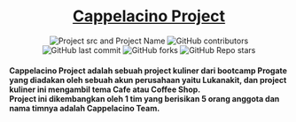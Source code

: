 <h1 align="center">
    <a href=https://amubacr.github.io/cappelacinoproject/>Cappelacino Project </a>
</h1>

<p align="center">
    <img alt="Project src and Project Name" src="https://img.shields.io/badge/Progate--Project-Cappelacino--Project-lightblue?style=for-the-badge&logo=progate">
    <img alt="GitHub contributors" src="https://img.shields.io/github/contributors/amubacr/cappelacinoproject?color=lightblue&style=for-the-badge&logo=github">
    <img alt="GitHub last commit" src="https://img.shields.io/github/last-commit/amubacr/cappelacinoproject?color=blue&style=for-the-badge&logo=github">
    <img alt="GitHub forks" src="https://img.shields.io/github/forks/amubacr/cappelacinoproject?color=lightblue&style=for-the-badge&logo=github">
    <img alt="GitHub Repo stars" src="https://img.shields.io/github/stars/amubacr/cappelacinoproject?color=lightblue&logo=github&style=for-the-badge">
</p>

<h4 align=left>
Cappelacino Project adalah sebuah project kuliner dari bootcamp Progate yang diadakan oleh sebuah akun perusahaan yaitu Lukanakit, dan project kuliner ini mengambil tema Cafe atau Coffee Shop. <br/>
Project ini dikembangkan oleh 1 tim yang berisikan 5 orang anggota dan nama timnya adalah Cappelacino Team.
</h4>